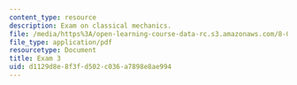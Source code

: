 ```yaml
---
content_type: resource
description: Exam on classical mechanics.
file: /media/https%3A/open-learning-course-data-rc.s3.amazonaws.com/8-012-physics-i-classical-mechanics-fall-2008/d1129d8e8f3fd502c036a7898e8ae994_exam3.pdf
file_type: application/pdf
resourcetype: Document
title: Exam 3
uid: d1129d8e-8f3f-d502-c036-a7898e8ae994
---
```

